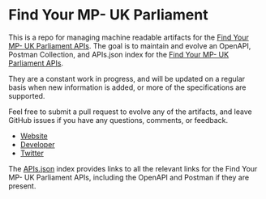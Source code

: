 # Find Your MP- UK ParliamentThis is a repo for managing machine readable artifacts for the [Find Your MP- UK Parliament APIs](http://findyourmp.parliament.uk/api). The goal is to maintain and evolve an OpenAPI, Postman Collection, and APIs.json index for the [Find Your MP- UK Parliament APIs](http://findyourmp.parliament.uk/api).They are a constant work in progress, and will be updated on a regular basis when new information is added, or more of the specifications are supported.Feel free to submit a pull request to evolve any of the artifacts, and leave GitHub issues if you have any questions, comments, or feedback.- [Website](http://findyourmp.parliament.uk/api)- [Developer](http://findyourmp.parliament.uk/api)- [Twitter](https://twitter.com/UKParliament)The [APIs.json](https://github.com/api-evangelist/find-your-mp-uk-parliament/blob/master/apis.json) index provides links to all the relevant links for the Find Your MP- UK Parliament APIs, including the OpenAPI and Postman if they are present.